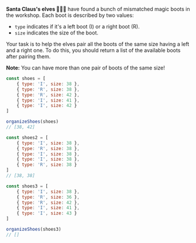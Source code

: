 **Santa Claus's elves 🧝🧝‍♂️** have found a bunch of mismatched magic boots in the workshop. Each boot is described by two values:

* `type` indicates if it's a left boot (I) or a right boot (R).
* `size` indicates the size of the boot.

Your task is to help the elves pair all the boots of the same size having a left and a right one. To do this, you should return a list of the available boots after pairing them.

**Note:** You can have more than one pair of boots of the same size!

```javascript
const shoes = [
    { type: 'I', size: 38 },
    { type: 'R', size: 38 },
    { type: 'R', size: 42 },
    { type: 'I', size: 41 },
    { type: 'I', size: 42 }
]

organizeShoes(shoes)
// [38, 42]

const shoes2 = [
    { type: 'I', size: 38 },
    { type: 'R', size: 38 },
    { type: 'I', size: 38 },
    { type: 'I', size: 38 },
    { type: 'R', size: 38 }
]
// [38, 38]

const shoes3 = [
    { type: 'I', size: 38 },
    { type: 'R', size: 36 },
    { type: 'R', size: 42 },
    { type: 'I', size: 41 },
    { type: 'I', size: 43 }
]

organizeShoes(shoes3)
// []
```